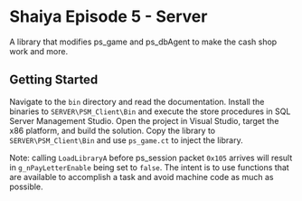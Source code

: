 # Shaiya Episode 5 - Server

A library that modifies ps_game and ps_dbAgent to make the cash shop work and more.

## Getting Started

Navigate to the `bin` directory and read the documentation. Install the binaries to `SERVER\PSM_Client\Bin` and execute the store procedures in SQL Server Management Studio. Open the project in Visual Studio, target the x86 platform, and build the solution. Copy the library to `SERVER\PSM_Client\Bin` and use `ps_game.ct` to inject the library. 

Note: calling `LoadLibraryA` before ps_session packet `0x105` arrives will result in `g_nPayLetterEnable` being set to `false`. The intent is to use functions that are available to accomplish a task and avoid machine code as much as possible.
